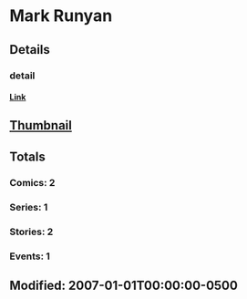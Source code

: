 # Mark  Runyan 
## Details
### detail
#### [Link](http://marvel.com/comics/creators/3704/mark_runyan?utm_campaign=apiRef&utm_source=225578a89fc76f3d20fbffda5d17a88d)
## [Thumbnail](http://i.annihil.us/u/prod/marvel/i/mg/b/40/image_not_available.jpg)
## Totals
### Comics: 2
### Series: 1
### Stories: 2
### Events: 1
## Modified: 2007-01-01T00:00:00-0500